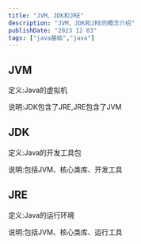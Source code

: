 ```yaml
---
title: "JVM、JDK和JRE"
description: "JVM、JDK和JRE的概念介绍"
publishDate: "2023 12 03"
tags: ["java基础","java"]
---
```


## JVM

定义:Java的虚拟机

说明:JDK包含了JRE,JRE包含了JVM

## JDK

定义:Java的开发工具包

说明:包括JVM、核心类库、开发工具

## JRE

定义:Java的运行环境

说明:包括JVM、核心类库、运行工具

